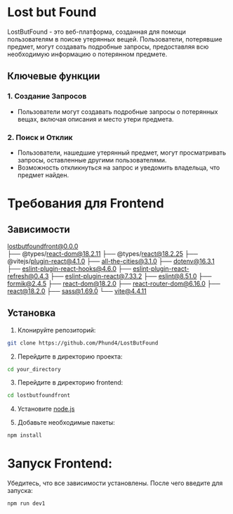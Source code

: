 # Lost but Found

LostButFound - это веб-платформа, созданная для помощи пользователям в поиске утерянных вещей. 
Пользователи, потерявшие предмет, могут создавать подробные запросы, предоставляя всю необходимую информацию о потерянном предмете.

## Ключевые функции

### 1. Создание Запросов

- Пользователи могут создавать подробные запросы о потерянных вещах, включая описания и место утери предмета.

### 2. Поиск и Отклик

- Пользователи, нашедшие утерянный предмет, могут просматривать запросы, оставленные другими пользователями.
- Возможность откликнуться на запрос и уведомить владельца, что предмет найден.

# Требования для Frontend

## Зависимости

lostbutfoundfront@0.0.0 <br />
├── @types/react-dom@18.2.11
├── @types/react@18.2.25
├── @vitejs/plugin-react@4.1.0
├── all-the-cities@3.1.0
├── dotenv@16.3.1
├── eslint-plugin-react-hooks@4.6.0
├── eslint-plugin-react-refresh@0.4.3
├── eslint-plugin-react@7.33.2
├── eslint@8.51.0
├── formik@2.4.5
├── react-dom@18.2.0
├── react-router-dom@6.16.0
├── react@18.2.0
├── sass@1.69.0
└── vite@4.4.11

## Установка
1. Клонируйте репозиторий:
```bash
git clone https://github.com/Phund4/LostButFound
```

2. Перейдите в директорию проекта:
```bash
cd your_directory
```
3. Перейдите в директорию frontend:
```bash
cd lostbutfoundfront
```
4. Установите [node.js](https://nodejs.org/en)

5. Добавьте необходимые пакеты:
```bash
npm install
```

# Запуск Frontend:
Убедитесь, что все зависимости установлены. 
После чего введите для запуска: 
```bash
npm run dev1
```
